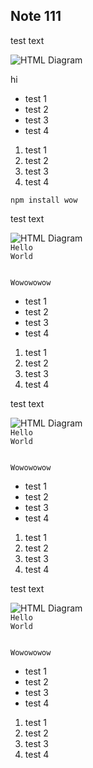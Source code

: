 <h2>Note 111</h2>
<p>test text</p>
<img src="https://i.gyazo.com/8cbf5458977cd0533c1c94322a0348b4.png" alt="HTML Diagram" />

<p>hi</p>

<ul>
<li>test 1</li>
<li>test 2</li>
<li>test 3</li>
<li>test 4</li>
</ul>

<ol>
<li>test 1</li>
<li>test 2</li>
<li>test 3</li>
<li>test 4</li>
</ol>

<code>npm install wow</code>

<p>test text</p>
<img src="https://i.gyazo.com/8cbf5458977cd0533c1c94322a0348b4.png" alt="HTML Diagram" />

<code>
Hello
World

Wowowowow
</code>

<ul>
<li>test 1</li>
<li>test 2</li>
<li>test 3</li>
<li>test 4</li>
</ul>

<ol>
<li>test 1</li>
<li>test 2</li>
<li>test 3</li>
<li>test 4</li>
</ol>
<p>test text</p>
<img src="https://i.gyazo.com/8cbf5458977cd0533c1c94322a0348b4.png" alt="HTML Diagram" />
<code>
Hello
World

Wowowowow
</code>

<ul>
<li>test 1</li>
<li>test 2</li>
<li>test 3</li>
<li>test 4</li>
</ul>

<ol>
<li>test 1</li>
<li>test 2</li>
<li>test 3</li>
<li>test 4</li>
</ol>
<p>test text</p>
<img src="https://i.gyazo.com/8cbf5458977cd0533c1c94322a0348b4.png" alt="HTML Diagram" />
<code>
Hello
World

Wowowowow
</code>

<ul>
<li>test 1</li>
<li>test 2</li>
<li>test 3</li>
<li>test 4</li>
</ul>

<ol>
<li>test 1</li>
<li>test 2</li>
<li>test 3</li>
<li>test 4</li>
</ol>
